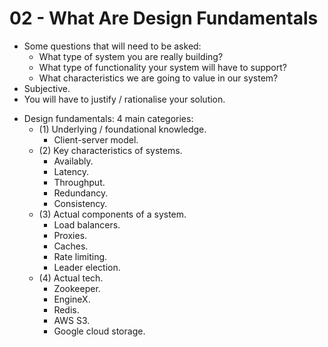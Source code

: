 # 02 - What Are Design Fundamentals

- Some questions that will need to be asked:
    - What type of system you are really building?
    - What type of functionality your system will have to support?
    - What characteristics we are going to value in our system?
- Subjective.
- You will have to justify / rationalise your solution.

<!---->

- Design fundamentals: 4 main categories:
    - (1) Underlying / foundational knowledge.
        - Client-server model.
    - (2) Key characteristics of systems.
        - Availably.
        - Latency.
        - Throughput.
        - Redundancy.
        - Consistency.
    - (3) Actual components of a system.
        - Load balancers.
        - Proxies.
        - Caches.
        - Rate limiting.
        - Leader election.
    - (4) Actual tech.
        - Zookeeper.
        - EngineX.
        - Redis.
        - AWS S3.
        - Google cloud storage.
